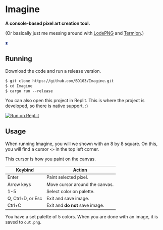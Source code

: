 # Imagine

**A console-based pixel art creation tool.**

(Or basically just me messing around with [LodePNG](https://lib.rs/crates/lodepng) and [Termion](https://lib.rs/crates/termion).)

![Imagine Logo](https://raw.githubusercontent.com/BD103/Imagine/main/examples/logo.png)

## Running

Download the code and run a release version.

```shell
$ git clone https://github.com/BD103/Imagine.git
$ cd Imagine
$ cargo run --release
```

You can also open this project in Replit. This is where the project is developed, so there is native support. :)

[![Run on Repl.it](https://replit.com/badge/github/BD103/Imagine)](https://repl.it/github/BD103/Imagine)

## Usage

When running Imagine, you will we shown with an 8 by 8 square. On this, you will find a cursor `<>` in the top left corner.

This cursor is how you paint on the canvas.

|Keybind|Action|
|-|-|
|Enter|Paint selected pixel.|
|Arrow keys|Move cursor around the canvas.|
|1-5|Select color on palette.|
|Q, Ctrl+D, or Esc|Exit and save image.|
|Ctrl+C|Exit and **do not** save image.|

You have a set palette of 5 colors. When you are done with an image, it is saved to `out.png`.
